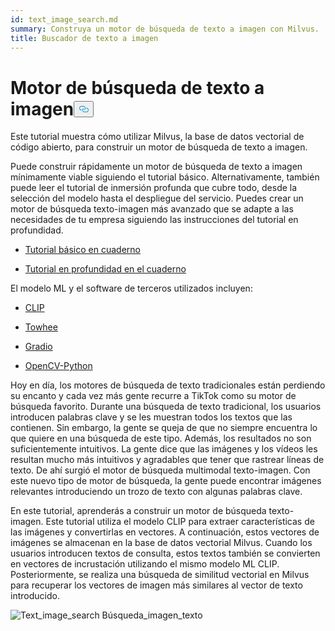 ```yaml
---
id: text_image_search.md
summary: Construya un motor de búsqueda de texto a imagen con Milvus.
title: Buscador de texto a imagen
---
```

<h1 id="Text-to-Image-Search-Engine" class="common-anchor-header">Motor de búsqueda de texto a imagen<button data-href="#Text-to-Image-Search-Engine" class="anchor-icon" translate="no">
      <svg translate="no"
        aria-hidden="true"
        focusable="false"
        height="20"
        version="1.1"
        viewBox="0 0 16 16"
        width="16"
      >
        <path
          fill="#0092E4"
          fill-rule="evenodd"
          d="M4 9h1v1H4c-1.5 0-3-1.69-3-3.5S2.55 3 4 3h4c1.45 0 3 1.69 3 3.5 0 1.41-.91 2.72-2 3.25V8.59c.58-.45 1-1.27 1-2.09C10 5.22 8.98 4 8 4H4c-.98 0-2 1.22-2 2.5S3 9 4 9zm9-3h-1v1h1c1 0 2 1.22 2 2.5S13.98 12 13 12H9c-.98 0-2-1.22-2-2.5 0-.83.42-1.64 1-2.09V6.25c-1.09.53-2 1.84-2 3.25C6 11.31 7.55 13 9 13h4c1.45 0 3-1.69 3-3.5S14.5 6 13 6z"
        ></path>
      </svg>
    </button></h1><p>Este tutorial muestra cómo utilizar Milvus, la base de datos vectorial de código abierto, para construir un motor de búsqueda de texto a imagen.</p>
<p>Puede construir rápidamente un motor de búsqueda de texto a imagen mínimamente viable siguiendo el tutorial básico. Alternativamente, también puede leer el tutorial de inmersión profunda que cubre todo, desde la selección del modelo hasta el despliegue del servicio. Puedes crear un motor de búsqueda texto-imagen más avanzado que se adapte a las necesidades de tu empresa siguiendo las instrucciones del tutorial en profundidad.</p>
<ul>
<li><p><a href="https://github.com/towhee-io/examples/blob/main/image/text_image_search/1_build_text_image_search_engine.ipynb">Tutorial básico en cuaderno</a></p></li>
<li><p><a href="https://github.com/towhee-io/examples/blob/main/image/text_image_search/2_deep_dive_text_image_search.ipynb">Tutorial en profundidad en el cuaderno</a></p></li>
</ul>
<p>El modelo ML y el software de terceros utilizados incluyen:</p>
<ul>
<li><p><a href="https://openai.com/blog/clip/">CLIP</a></p></li>
<li><p><a href="https://towhee.io/">Towhee</a></p></li>
<li><p><a href="https://www.google.com/url?sa=t&amp;rct=j&amp;q=&amp;esrc=s&amp;source=web&amp;cd=&amp;cad=rja&amp;uact=8&amp;ved=2ahUKEwj3nvvEhNj7AhVZSGwGHUFuA6sQFnoECA0QAQ&amp;url=https%3A%2F%2Fgradio.app%2F&amp;usg=AOvVaw0Rmnp2xYgYvkDcMb9d-9TR">Gradio</a></p></li>
<li><p><a href="https://www.google.com/url?sa=t&amp;rct=j&amp;q=&amp;esrc=s&amp;source=web&amp;cd=&amp;cad=rja&amp;uact=8&amp;ved=2ahUKEwjawLa4hNj7AhWrSGwGHSWKD1sQFnoECA0QAQ&amp;url=https%3A%2F%2Fdocs.opencv.org%2F4.x%2Fd6%2Fd00%2Ftutorial_py_root.html&amp;usg=AOvVaw3YMr9iiY-FTDoGSWWqppvP">OpenCV-Python</a></p></li>
</ul>
<p>Hoy en día, los motores de búsqueda de texto tradicionales están perdiendo su encanto y cada vez más gente recurre a TikTok como su motor de búsqueda favorito. Durante una búsqueda de texto tradicional, los usuarios introducen palabras clave y se les muestran todos los textos que las contienen. Sin embargo, la gente se queja de que no siempre encuentra lo que quiere en una búsqueda de este tipo. Además, los resultados no son suficientemente intuitivos. La gente dice que las imágenes y los vídeos les resultan mucho más intuitivos y agradables que tener que rastrear líneas de texto. De ahí surgió el motor de búsqueda multimodal texto-imagen. Con este nuevo tipo de motor de búsqueda, la gente puede encontrar imágenes relevantes introduciendo un trozo de texto con algunas palabras clave.</p>
<p>En este tutorial, aprenderás a construir un motor de búsqueda texto-imagen. Este tutorial utiliza el modelo CLIP para extraer características de las imágenes y convertirlas en vectores. A continuación, estos vectores de imágenes se almacenan en la base de datos vectorial Milvus. Cuando los usuarios introducen textos de consulta, estos textos también se convierten en vectores de incrustación utilizando el mismo modelo ML CLIP. Posteriormente, se realiza una búsqueda de similitud vectorial en Milvus para recuperar los vectores de imagen más similares al vector de texto introducido.</p>
<p>
  
   <span class="img-wrapper"> <img translate="no" src="/docs/v2.4.x/assets/text_to_image_workflow.png" alt="Text_image_search" class="doc-image" id="text_image_search" />
   </span> <span class="img-wrapper"> <span>Búsqueda_imagen_texto</span> </span></p>
